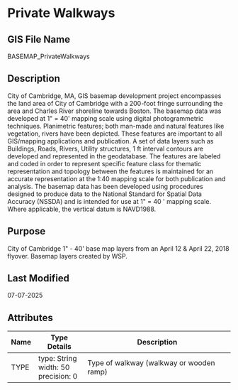 # Private Walkways
## GIS File Name
BASEMAP_PrivateWalkways
## Description
<DIV STYLE="text-align:Left;"><DIV><DIV><P><SPAN>City of Cambridge, MA, GIS basemap development project encompasses the land area of City of Cambridge with a 200-foot fringe surrounding the area and Charles River shoreline towards Boston. The basemap data was developed at 1" = 40' mapping scale using digital photogrammetric techniques. Planimetric features; both man-made and natural features like vegetation, rivers have been depicted. These features are important to all GIS/mapping applications and publication. A set of data layers such as Buildings, Roads, Rivers, Utility structures, 1 ft interval contours are developed and represented in the geodatabase. The features are labeled and coded in order to represent specific feature class for thematic representation and topology between the features is maintained for an accurate representation at the 1:40 mapping scale for both publication and analysis. The basemap data has been developed using procedures designed to produce data to the National Standard for Spatial Data Accuracy (NSSDA) and is intended for use at 1" = 40 ' mapping scale. Where applicable, the vertical datum is NAVD1988.</SPAN></P></DIV></DIV></DIV>

## Purpose
City of Cambridge 1" - 40' base map layers from an April 12 & April 22, 2018 flyover. Basemap layers created by WSP.
## Last Modified
07-07-2025
## Attributes
|Name|Type Details|Description|
|----|------------|-----------|
|TYPE|type: String<br/>width: 50<br/>precision: 0|Type of walkway (walkway or wooden ramp)|
